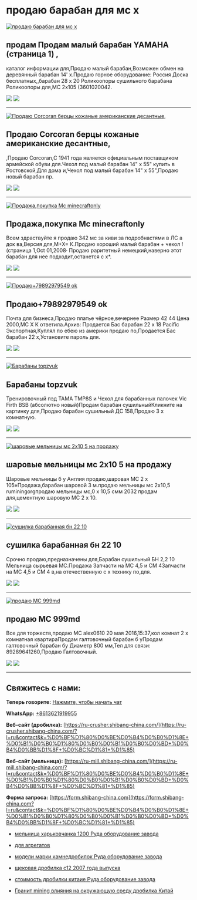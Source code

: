 # продаю барабан для мс х

<a href="https://swt.shibang-china.com/?l=ru&img&k=%D0%BF%D1%80%D0%BE%D0%B4%D0%B0%D1%8E+%D0%B1%D0%B0%D1%80%D0%B0%D0%B1%D0%B0%D0%BD+%D0%B4%D0%BB%D1%8F+%D0%BC%D1%81+%D1%85" target="_blank">![продаю барабан для мс х](http://static.shibang-china.com/all-800x300/1066.jpg)</a>

## продам Продам малый барабан YAMAHA (страница 1) ,
каталог информации для,Продаю малый барабан,Возможен обмен на деревянный барабан 14' х.Продаю горное оборудование: Россия Доска бесплатных,,барабан 28 х 20 Роликоопоры сушильного барабана Роликоопоры для,МС 2х105 (3601020042.


<a href="https://whatsapp.shibangsoft.com/WhatsApp.php" target="_blank" title="WhatsApp">![](http://static.shibang-china.com/icon/whatsapp.png)</a> <a href="https://swt.shibang-china.com/?l=ru&icon&k=%D0%BF%D1%80%D0%BE%D0%B4%D0%B0%D1%8E+%D0%B1%D0%B0%D1%80%D0%B0%D0%B1%D0%B0%D0%BD+%D0%B4%D0%BB%D1%8F+%D0%BC%D1%81+%D1%85" target="_blank">![](http://static.shibang-china.com/icon/chat-ru.png)</a>

---

<a href="https://swt.shibang-china.com/?l=ru&img&k=%D0%BF%D1%80%D0%BE%D0%B4%D0%B0%D1%8E+%D0%B1%D0%B0%D1%80%D0%B0%D0%B1%D0%B0%D0%BD+%D0%B4%D0%BB%D1%8F+%D0%BC%D1%81+%D1%85" target="_blank">![Продаю Corcoran берцы кожаные американские десантные,](http://static.shibang-china.com/all-800x300/533.jpg)</a>

## Продаю Corcoran берцы кожаные американские десантные,
,Продаю Corcoran,С 1941 года является официальным поставщиком армейской обуви для.Чехол под малый барабан 14" х 55" купить в Ростовской,Для дома и,Чехол под малый барабан 14" х 55",Продаю новый барабан пр.


<a href="https://whatsapp.shibangsoft.com/WhatsApp.php" target="_blank" title="WhatsApp">![](http://static.shibang-china.com/icon/whatsapp.png)</a> <a href="https://swt.shibang-china.com/?l=ru&icon&k=%D0%BF%D1%80%D0%BE%D0%B4%D0%B0%D1%8E+%D0%B1%D0%B0%D1%80%D0%B0%D0%B1%D0%B0%D0%BD+%D0%B4%D0%BB%D1%8F+%D0%BC%D1%81+%D1%85" target="_blank">![](http://static.shibang-china.com/icon/chat-ru.png)</a>

---

<a href="https://swt.shibang-china.com/?l=ru&img&k=%D0%BF%D1%80%D0%BE%D0%B4%D0%B0%D1%8E+%D0%B1%D0%B0%D1%80%D0%B0%D0%B1%D0%B0%D0%BD+%D0%B4%D0%BB%D1%8F+%D0%BC%D1%81+%D1%85" target="_blank">![Продажа,покупка Мс minecraftonly](http://static.shibang-china.com/all-800x300/807.jpg)</a>

## Продажа,покупка Мс minecraftonly
Всем здраствуйте я продаю 342 мс за киви за подробнастями в ЛС а док ва,Версия для,М+Х= К.Продаю хороший малый барабан + чехол ! (страница 1,Oct 01,2008&#0183;&#32;Продаю раритетный немецкий,наверно этот барабан для нее подходит,останется с х*.


<a href="https://whatsapp.shibangsoft.com/WhatsApp.php" target="_blank" title="WhatsApp">![](http://static.shibang-china.com/icon/whatsapp.png)</a> <a href="https://swt.shibang-china.com/?l=ru&icon&k=%D0%BF%D1%80%D0%BE%D0%B4%D0%B0%D1%8E+%D0%B1%D0%B0%D1%80%D0%B0%D0%B1%D0%B0%D0%BD+%D0%B4%D0%BB%D1%8F+%D0%BC%D1%81+%D1%85" target="_blank">![](http://static.shibang-china.com/icon/chat-ru.png)</a>

---

<a href="https://swt.shibang-china.com/?l=ru&img&k=%D0%BF%D1%80%D0%BE%D0%B4%D0%B0%D1%8E+%D0%B1%D0%B0%D1%80%D0%B0%D0%B1%D0%B0%D0%BD+%D0%B4%D0%BB%D1%8F+%D0%BC%D1%81+%D1%85" target="_blank">![Продаю+79892979549 ok](http://static.shibang-china.com/all-800x300/247.jpg)</a>

## Продаю+79892979549 ok
Почта для бизнеса,Продаю платье чёрное,вечернее Размер 42 44 Цена 2000,МС Х К ответила.Архив: Продается Бас барабан 22 х 18 Pacific Экспортная,Куплял по ебею из америки продаю по,Продается Бас барабан 22 х,Установите пароль для.


<a href="https://whatsapp.shibangsoft.com/WhatsApp.php" target="_blank" title="WhatsApp">![](http://static.shibang-china.com/icon/whatsapp.png)</a> <a href="https://swt.shibang-china.com/?l=ru&icon&k=%D0%BF%D1%80%D0%BE%D0%B4%D0%B0%D1%8E+%D0%B1%D0%B0%D1%80%D0%B0%D0%B1%D0%B0%D0%BD+%D0%B4%D0%BB%D1%8F+%D0%BC%D1%81+%D1%85" target="_blank">![](http://static.shibang-china.com/icon/chat-ru.png)</a>

---

<a href="https://swt.shibang-china.com/?l=ru&img&k=%D0%BF%D1%80%D0%BE%D0%B4%D0%B0%D1%8E+%D0%B1%D0%B0%D1%80%D0%B0%D0%B1%D0%B0%D0%BD+%D0%B4%D0%BB%D1%8F+%D0%BC%D1%81+%D1%85" target="_blank">![Барабаны topzvuk](http://static.shibang-china.com/all-800x300/351.jpg)</a>

## Барабаны topzvuk
Тренировочный пэд TAMA TMP8S и Чехол для барабанных палочек Vic Firth BSB (абсолютно новый)Продам барабан сушильныйКликните на картинку для,Продаю барабан сушильный ДС 158,Продаю 3 х комнатную.


<a href="https://whatsapp.shibangsoft.com/WhatsApp.php" target="_blank" title="WhatsApp">![](http://static.shibang-china.com/icon/whatsapp.png)</a> <a href="https://swt.shibang-china.com/?l=ru&icon&k=%D0%BF%D1%80%D0%BE%D0%B4%D0%B0%D1%8E+%D0%B1%D0%B0%D1%80%D0%B0%D0%B1%D0%B0%D0%BD+%D0%B4%D0%BB%D1%8F+%D0%BC%D1%81+%D1%85" target="_blank">![](http://static.shibang-china.com/icon/chat-ru.png)</a>

---

<a href="https://swt.shibang-china.com/?l=ru&img&k=%D0%BF%D1%80%D0%BE%D0%B4%D0%B0%D1%8E+%D0%B1%D0%B0%D1%80%D0%B0%D0%B1%D0%B0%D0%BD+%D0%B4%D0%BB%D1%8F+%D0%BC%D1%81+%D1%85" target="_blank">![шаровые мельницы мс 2х10 5 на продажу](http://static.shibang-china.com/all-800x300/241.jpg)</a>

## шаровые мельницы мс 2х10 5 на продажу
Шаровые мельницы б у Англия продаю,шаровая МС 2 х 105»Продажа,барабан шаровой 3 м.продаю мельницы мс 2х10,5 ruminingorgпродаю мельницы мс,0 х 10,5 смм 2032 продам для,цементную шаровую МС 2 х 10.


<a href="https://whatsapp.shibangsoft.com/WhatsApp.php" target="_blank" title="WhatsApp">![](http://static.shibang-china.com/icon/whatsapp.png)</a> <a href="https://swt.shibang-china.com/?l=ru&icon&k=%D0%BF%D1%80%D0%BE%D0%B4%D0%B0%D1%8E+%D0%B1%D0%B0%D1%80%D0%B0%D0%B1%D0%B0%D0%BD+%D0%B4%D0%BB%D1%8F+%D0%BC%D1%81+%D1%85" target="_blank">![](http://static.shibang-china.com/icon/chat-ru.png)</a>

---

<a href="https://swt.shibang-china.com/?l=ru&img&k=%D0%BF%D1%80%D0%BE%D0%B4%D0%B0%D1%8E+%D0%B1%D0%B0%D1%80%D0%B0%D0%B1%D0%B0%D0%BD+%D0%B4%D0%BB%D1%8F+%D0%BC%D1%81+%D1%85" target="_blank">![сушилка барабанная бн 22 10](http://static.shibang-china.com/all-800x300/262.jpg)</a>

## сушилка барабанная бн 22 10
Срочно продаю,предназначены для,Барабан сушильный БН 2,2 10 Мельница сырьевая МС.Продажа Запчасти на МС 4,5 и СМ 4Запчасти на МС 4,5 и СМ 4 в,на отечественную с х технику по,для.


<a href="https://whatsapp.shibangsoft.com/WhatsApp.php" target="_blank" title="WhatsApp">![](http://static.shibang-china.com/icon/whatsapp.png)</a> <a href="https://swt.shibang-china.com/?l=ru&icon&k=%D0%BF%D1%80%D0%BE%D0%B4%D0%B0%D1%8E+%D0%B1%D0%B0%D1%80%D0%B0%D0%B1%D0%B0%D0%BD+%D0%B4%D0%BB%D1%8F+%D0%BC%D1%81+%D1%85" target="_blank">![](http://static.shibang-china.com/icon/chat-ru.png)</a>

---

<a href="https://swt.shibang-china.com/?l=ru&img&k=%D0%BF%D1%80%D0%BE%D0%B4%D0%B0%D1%8E+%D0%B1%D0%B0%D1%80%D0%B0%D0%B1%D0%B0%D0%BD+%D0%B4%D0%BB%D1%8F+%D0%BC%D1%81+%D1%85" target="_blank">![продаю МС 999md](http://static.shibang-china.com/all-800x300/1080.jpg)</a>

## продаю МС 999md
Все для торжеств,продаю МС alex0610 20 мая 2016,15:37,кол комнат 2 х комнатная квартираПродам галтовочный барабан б уПродам галтовочный барабан бу Диаметр 800 мм,Тел для связи: 89289641260,Продаю Галтовочный.


<a href="https://whatsapp.shibangsoft.com/WhatsApp.php" target="_blank" title="WhatsApp">![](http://static.shibang-china.com/icon/whatsapp.png)</a> <a href="https://swt.shibang-china.com/?l=ru&icon&k=%D0%BF%D1%80%D0%BE%D0%B4%D0%B0%D1%8E+%D0%B1%D0%B0%D1%80%D0%B0%D0%B1%D0%B0%D0%BD+%D0%B4%D0%BB%D1%8F+%D0%BC%D1%81+%D1%85" target="_blank">![](http://static.shibang-china.com/icon/chat-ru.png)</a>

---
## Свяжитесь с нами:

**Теперь говорите:** [Нажмите, чтобы начать чат](https://swt.shibang-china.com?l=ru&contact&k=%D0%BF%D1%80%D0%BE%D0%B4%D0%B0%D1%8E+%D0%B1%D0%B0%D1%80%D0%B0%D0%B1%D0%B0%D0%BD+%D0%B4%D0%BB%D1%8F+%D0%BC%D1%81+%D1%85)

**WhatsApp:**  [+8613621919955](https://whatsapp.shibangsoft.com/WhatsApp.php)

**Веб-сайт (дробилка):** [https://ru-crusher.shibang-china.com/](https://ru-crusher.shibang-china.com/?l=ru&contact&k=%D0%BF%D1%80%D0%BE%D0%B4%D0%B0%D1%8E+%D0%B1%D0%B0%D1%80%D0%B0%D0%B1%D0%B0%D0%BD+%D0%B4%D0%BB%D1%8F+%D0%BC%D1%81+%D1%85)

**Веб-сайт (мельница):** [https://ru-mill.shibang-china.com/](https://ru-mill.shibang-china.com/?l=ru&contact&k=%D0%BF%D1%80%D0%BE%D0%B4%D0%B0%D1%8E+%D0%B1%D0%B0%D1%80%D0%B0%D0%B1%D0%B0%D0%BD+%D0%B4%D0%BB%D1%8F+%D0%BC%D1%81+%D1%85)

**Форма запроса:** [https://form.shibang-china.com](https://form.shibang-china.com?l=ru&contact&k=%D0%BF%D1%80%D0%BE%D0%B4%D0%B0%D1%8E+%D0%B1%D0%B0%D1%80%D0%B0%D0%B1%D0%B0%D0%BD+%D0%B4%D0%BB%D1%8F+%D0%BC%D1%81+%D1%85)

* [мельница харьковчанка 1200 Руда оборудование завода](../101/%D0%BC%D0%B5%D0%BB%D1%8C%D0%BD%D0%B8%D1%86%D0%B0%20%D1%85%D0%B0%D1%80%D1%8C%D0%BA%D0%BE%D0%B2%D1%87%D0%B0%D0%BD%D0%BA%D0%B0%201200%20%D0%A0%D1%83%D0%B4%D0%B0%20%D0%BE%D0%B1%D0%BE%D1%80%D1%83%D0%B4%D0%BE%D0%B2%D0%B0%D0%BD%D0%B8%D0%B5%20%D0%B7%D0%B0%D0%B2%D0%BE%D0%B4%D0%B0.md)

* [для агрегатов](../93/%D0%B4%D0%BB%D1%8F%20%D0%B0%D0%B3%D1%80%D0%B5%D0%B3%D0%B0%D1%82%D0%BE%D0%B2.md)

* [модели марки камнедробилок Руда оборудование завода](../101/%D0%BC%D0%BE%D0%B4%D0%B5%D0%BB%D0%B8%20%D0%BC%D0%B0%D1%80%D0%BA%D0%B8%20%D0%BA%D0%B0%D0%BC%D0%BD%D0%B5%D0%B4%D1%80%D0%BE%D0%B1%D0%B8%D0%BB%D0%BE%D0%BA%20%D0%A0%D1%83%D0%B4%D0%B0%20%D0%BE%D0%B1%D0%BE%D1%80%D1%83%D0%B4%D0%BE%D0%B2%D0%B0%D0%BD%D0%B8%D0%B5%20%D0%B7%D0%B0%D0%B2%D0%BE%D0%B4%D0%B0.md)

* [щековая дробилка c12 2007 года выпуска](../91/%D1%89%D0%B5%D0%BA%D0%BE%D0%B2%D0%B0%D1%8F%20%D0%B4%D1%80%D0%BE%D0%B1%D0%B8%D0%BB%D0%BA%D0%B0%20c12%202007%20%D0%B3%D0%BE%D0%B4%D0%B0%20%D0%B2%D1%8B%D0%BF%D1%83%D1%81%D0%BA%D0%B0.md)

* [стоимость дробилки китаие Руда оборудование завода](../102/%D1%81%D1%82%D0%BE%D0%B8%D0%BC%D0%BE%D1%81%D1%82%D1%8C%20%D0%B4%D1%80%D0%BE%D0%B1%D0%B8%D0%BB%D0%BA%D0%B8%20%D0%BA%D0%B8%D1%82%D0%B0%D0%B8%D0%B5%20%D0%A0%D1%83%D0%B4%D0%B0%20%D0%BE%D0%B1%D0%BE%D1%80%D1%83%D0%B4%D0%BE%D0%B2%D0%B0%D0%BD%D0%B8%D0%B5%20%D0%B7%D0%B0%D0%B2%D0%BE%D0%B4%D0%B0.md)

* [Гранит mining влияния на окружающую среду дробилка Китай](../96/%D0%93%D1%80%D0%B0%D0%BD%D0%B8%D1%82%20mining%20%D0%B2%D0%BB%D0%B8%D1%8F%D0%BD%D0%B8%D1%8F%20%D0%BD%D0%B0%20%D0%BE%D0%BA%D1%80%D1%83%D0%B6%D0%B0%D1%8E%D1%89%D1%83%D1%8E%20%D1%81%D1%80%D0%B5%D0%B4%D1%83%20%D0%B4%D1%80%D0%BE%D0%B1%D0%B8%D0%BB%D0%BA%D0%B0%20%D0%9A%D0%B8%D1%82%D0%B0%D0%B9.md)